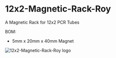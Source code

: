 # 12x2-Magnetic-Rack-Roy
A Magnetic Rack for 12x2 PCR Tubes

BOM:
- 5mm x 20mm x 40mm Magnet 

![12x2-Magnetic-Rack-Roy logo](https://raw.githubusercontent.com/BastianWagner/12x2-Magnetic-Rack-Roy/master/image_rack.png)
